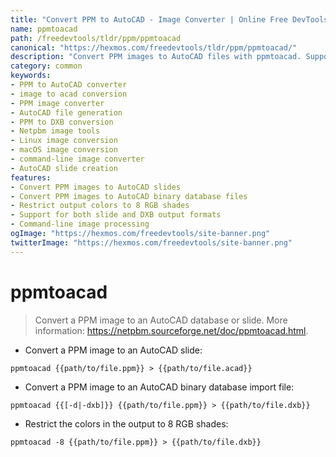 ```yaml
---
title: "Convert PPM to AutoCAD - Image Converter | Online Free DevTools by Hexmos"
name: ppmtoacad
path: /freedevtools/tldr/ppm/ppmtoacad
canonical: "https://hexmos.com/freedevtools/tldr/ppm/ppmtoacad/"
description: "Convert PPM images to AutoCAD files with ppmtoacad. Supports slide and binary database formats. Free online tool, no registration required. Leverage image conversion."
category: common
keywords:
- PPM to AutoCAD converter
- image to acad conversion
- PPM image converter
- AutoCAD file generation
- PPM to DXB conversion
- Netpbm image tools
- Linux image conversion
- macOS image conversion
- command-line image converter
- AutoCAD slide creation
features:
- Convert PPM images to AutoCAD slides
- Convert PPM images to AutoCAD binary database files
- Restrict output colors to 8 RGB shades
- Support for both slide and DXB output formats
- Command-line image processing
ogImage: "https://hexmos.com/freedevtools/site-banner.png"
twitterImage: "https://hexmos.com/freedevtools/site-banner.png"
---
```


# ppmtoacad

> Convert a PPM image to an AutoCAD database or slide.
> More information: <https://netpbm.sourceforge.net/doc/ppmtoacad.html>.

- Convert a PPM image to an AutoCAD slide:

`ppmtoacad {{path/to/file.ppm}} > {{path/to/file.acad}}`

- Convert a PPM image to an AutoCAD binary database import file:

`ppmtoacad {{[-d|-dxb]}} {{path/to/file.ppm}} > {{path/to/file.dxb}}`

- Restrict the colors in the output to 8 RGB shades:

`ppmtoacad -8 {{path/to/file.ppm}} > {{path/to/file.dxb}}`

